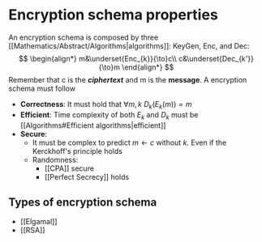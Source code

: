 # Encryption schema properties
An encryption schema is composed by three [[Mathematics/Abstract/Algorithms|algorithms]]: KeyGen, Enc, and Dec:
$$
\begin{align*}
m&\underset{Enc_{k}}{\to}c\\
c&\underset{Dec_{k'}}{\to}m
\end{align*}
$$
Remember that c is the ***ciphertext*** and m is the **message**.  A encryption schema must follow
* **Correctness**: It must hold that $\forall m,k\ D_{k}(E_{k}(m))=m$ 
* **Efficient**: Time complexity of both $E_{k}$ and $D_{k}$ must be [[Algorithms#Efficient algorithms|efficient]]
* **Secure**:
	- It must be complex to predict $m\leftarrow c$ without $k$. Even if the Kerckhoff's principle holds
	- Randomness:
		- [[CPA]] secure
		- [[Perfect Secrecy]] holds

## Types of encryption schema
* [[Elgamal]]
* [[RSA]]
